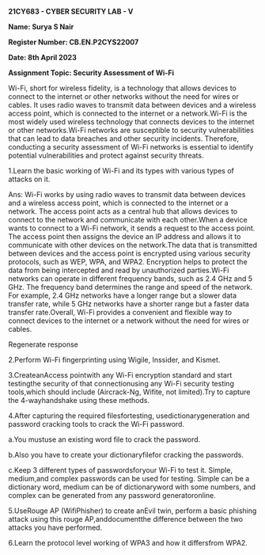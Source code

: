 **21CY683 - CYBER SECURITY LAB - V**

**Name: Surya S Nair**

**Register Number: CB.EN.P2CYS22007**

**Date: 8th April 2023**
 
**Assignment Topic: Security Assessment of Wi-Fi**


Wi-Fi, short for wireless fidelity, is a technology that allows devices to connect to the internet or other networks without the need for wires or cables. It uses radio waves to transmit data between devices and a wireless access point, which is connected to the internet or a network.Wi-Fi is the most widely used wireless technology that connects devices to the internet or other networks.Wi-Fi networks are susceptible to security vulnerabilities that can lead to data breaches and other security incidents. Therefore, conducting a security assessment of Wi-Fi networks is essential to identify potential vulnerabilities and protect against security threats.

1.Learn the basic working of Wi-Fi and its types with various types of attacks on it. 

Ans: Wi-Fi works by using radio waves to transmit data between devices and a wireless access point, which is connected to the internet or a network. The access point acts as a central hub that allows devices to connect to the network and communicate with each other.When a device wants to connect to a Wi-Fi network, it sends a request to the access point. The access point then assigns the device an IP address and allows it to communicate with other devices on the network.The data that is transmitted between devices and the access point is encrypted using various security protocols, such as WEP, WPA, and WPA2. Encryption helps to protect the data from being intercepted and read by unauthorized parties.Wi-Fi networks can operate in different frequency bands, such as 2.4 GHz and 5 GHz. The frequency band determines the range and speed of the network. For example, 2.4 GHz networks have a longer range but a slower data transfer rate, while 5 GHz networks have a shorter range but a faster data transfer rate.Overall, Wi-Fi provides a convenient and flexible way to connect devices to the internet or a network without the need for wires or cables.





Regenerate response

2.Perform Wi-Fi fingerprinting using Wigile, Inssider, and Kismet.

3.CreateanAccess pointwith any Wi-Fi encryption standard and start testingthe security of that connectionusing any Wi-Fi security testing tools,which should include (Aircrack-Ng, Wifite, not limited).Try to capture the 4-wayhandshake using these methods.

4.After capturing the required filesfortesting, usedictionarygeneration and password cracking tools to crack the Wi-Fi password.

a.You mustuse an existing word file to crack the password.

b.Also you have to create your dictionaryfilefor cracking the passwords.

c.Keep 3 different types of passwordsforyour Wi-Fi to test it. Simple, medium,and complex passwords can be used for testing. Simple can be a dictionary word, medium can be of dictionaryword with some numbers, and complex can be generated from any password generatoronline.

5.UseRouge AP (WifiPhisher) to create anEvil twin, perform a basic phishing attack using this rouge AP,anddocumentthe difference between the two attacks you have performed.

6.Learn the protocol level working of WPA3 and how it differsfrom WPA2.


